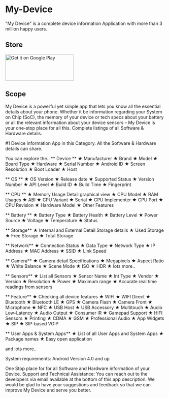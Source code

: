 # My-Device

"My Device" is a complete device information Application with more than 3 million happy users.

## Store
<a href='https://play.google.com/store/apps/details?id=com.anu.main.myandroid&pcampaignid=MKT-Other-global-all-co-prtnr-py-PartBadge-Mar2515-1'><img alt='Get it on Google Play' src='https://play.google.com/intl/en_gb/badges/images/generic/en_badge_web_generic.png' height="83" width="215" /></a>


## Scope

My Device is a powerful yet simple app that lets you know all the essential details about your phone. Whether it be information regarding your System on Chip (SoC), the memory of your device or tech specs about your battery or all the relevant information about your device sensors – My Device is your one-stop place for all this. Complete listings of all Software & Hardware details.

#1 Device information App in this Category. All the Software & Hardware details can share.

You can explore the..
** Device **
★ Manufacturer
★ Brand
★ Model
★ Board Type
★ Hardware
★ Serial Number
★ Android ID
★ Screen Resolution
★ Boot Loader
★ Host

** OS **
★ OS Version
★ Release date
★ Supported Status
★ Version Number
★ API Level
★ Build ID
★ Build Time
★ Fingerprint

** CPU **
★ Memory Usage Detail graphical view
★ CPU Model
★ RAM Usages
★ ABI
★ CPU Variant
★ Serial
★ CPU Implementer
★ CPU Port
★ CPU Revision
★ Hardware Model
★ Other Features

** Battery **
★ Battery Type
★ Battery Health
★ Battery Level
★ Power Source
★ Voltage
★ Temperature
★ Status

** Storage**
★ Internal and External Detail Storage details
★ Used Storage
★ Free Storage
★ Total Storage

** Network**
★ Connection Status
★ Data Type
★ Network Type
★ IP Address
★ MAC Address
★ SSID
★ Link Speed

** Camera**
★ Camera detail Specifications
★ Megapixels 
★ Aspect Ratio
★ White Balance
★ Scene Mode
★ ISO
★ HDR
★ lots more..

** Sensors**
★ List all Sensors
★ Sensor Name
★ Int Type
★ Vendor
★ Version
★ Resolution
★ Power
★ Maximum range
★ Accurate real time readings from sensors

** Feature**
★ Checking all device features
★ WIFI
★ WIFI Direct
★ Bluetooth
★ Bluetooth LE
★ GPS
★ Camera Flash
★ Camera Front
★ Microphone
★ NFC
★ USB Host
★ USB Accessory
★ Multitouch
★ Audio Low-Latency
★ Audio Output
★ Consumer IR
★ Gamepad Support
★ HIFI Sensors
★ Printing
★ CDMA
★ GSM
★ Professional Audio
★ App Widgets
★ SIP
★ SIP-based VOIP

** User Apps & System Apps**
★ List of all User Apps and System Apps
★ Package names
★ Easy open application


and lots more..


System requirements:
Android Version 4.0 and up

One Stop place for for all Software and Hardware information of your Device.
Support and Technical Assistance:
You can reach out to the developers via email available at the bottom of this app description. We would be glad to have your suggestions and feedback so that we can improve My Device and serve you better.
